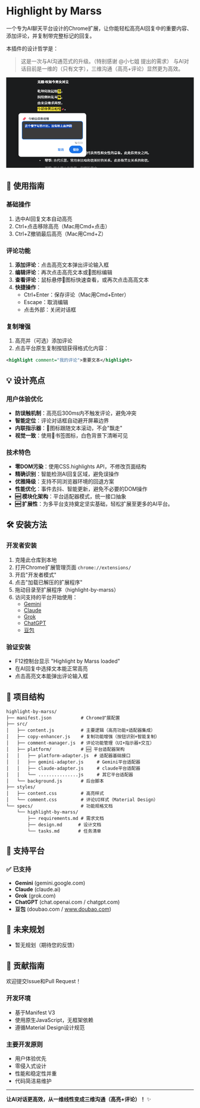 # Highlight by Marss

   一个专为AI聊天平台设计的Chrome扩展，让你能轻松高亮AI回复中的重要内容、添加评论，并复制带完整标记的回复。

本插件的设计哲学是：
> 这是一次与AI沟通范式的升级。（特别感谢 @小七姐 提出的需求）
> 与AI对话目前是一维的（只有文字），三维沟通（高亮+评论）显然更为高效。

![评论功能演示1](asserts/1.png)

## 🚀 使用指南

### 基础操作
1. 选中AI回复文本自动高亮
2. Ctrl+点击移除高亮（Mac用Cmd+点击）
3. Ctrl+Z撤销最后高亮（Mac用Cmd+Z）

### 评论功能
1. **添加评论**：点击高亮文本弹出评论输入框
2. **编辑评论**：再次点击高亮文本或🔖图标编辑
3. **查看评论**：鼠标悬停🔖图标快速查看，或再次点击高高文本
4. **快捷操作**：
   - Ctrl+Enter：保存评论（Mac用Cmd+Enter）
   - Escape：取消编辑
   - 点击外部：关闭对话框

### 复制增强
1. 高亮并（可选）添加评论
2. 点击平台原生复制按钮获得格式化内容：
```xml
<highlight comment="我的评论">重要文本</highlight>
```

## 💡 设计亮点

### 用户体验优化
- **防误触机制**：高亮后300ms内不触发评论，避免冲突
- **智能定位**：评论对话框自动避开屏幕边界
- **内联指示器**：🔖图标跟随文本滚动，不会"飘走"
- **视觉一致**：使用🔖书签图标，白色背景下清晰可见

### 技术特色
- **零DOM污染**：使用CSS.highlights API，不修改页面结构
- **精确识别**：智能检测AI回复区域，避免误操作
- **优雅降级**：支持不同浏览器环境的回退方案
- **性能优化**：事件去抖、智能更新，避免不必要的DOM操作
- **🆕 模块化架构**：平台适配器模式，统一接口抽象
- **🆕 扩展性**：为多平台支持奠定坚实基础，轻松扩展至更多的AI平台。

## 🛠️ 安装方法

### 开发者安装
1. 克隆此仓库到本地
2. 打开Chrome扩展管理页面 `chrome://extensions/`
3. 开启"开发者模式"
4. 点击"加载已解压的扩展程序"
5. 拖动目录至扩展程序（highlight-by-marss）
6. 访问支持的平台开始使用：
   - [Gemini](https://gemini.google.com)
   - [Claude](https://claude.ai)
   - [Grok](https://grok.com)
   - [ChatGPT](https://chat.openai.com)
   - [豆包](https://doubao.com)


### 验证安装
- F12控制台显示 "Highlight by Marss loaded"
- 在AI回复中选择文本能正常高亮
- 点击高亮文本能弹出评论输入框

## 📁 项目结构

```
highlight-by-marss/
├── manifest.json           # Chrome扩展配置
├── src/
│   ├── content.js          # 主要逻辑（高亮功能+适配器集成）
│   ├── copy-enhancer.js    # 复制功能增强（按钮识别+智能复制）
│   ├── comment-manager.js  # 评论功能管理（UI+指示器+交互）
│   ├── platform/           # 🆕 平台适配器架构
│   │   ├── platform-adapter.js  # 适配器基础接口
│   │   ├── gemini-adapter.js     # Gemini平台适配器
│   │   ├── claude-adapter.js     # claude平台适配器
│   │   └── ...............js     # 其它平台适配器
│   └── background.js       # 后台脚本
├── styles/
│   ├── content.css         # 高亮样式
│   └── comment.css         # 评论UI样式（Material Design）
└── specs/                  # 功能规格文档
    └── highlight-by-marss/
        ├── requirements.md # 需求文档
        ├── design.md      # 设计文档
        └── tasks.md       # 任务清单
```

## 🎯 支持平台

### ✅ 已支持
- **Gemini** (gemini.google.com)
- **Claude** (claude.ai) 
- **Grok** (grok.com)
- **ChatGPT** (chat.openai.com / chatgpt.com)
- **豆包** (doubao.com / www.doubao.com)

## 🔮 未来规划

- 暂无规划（期待您的反馈）

## 🤝 贡献指南

欢迎提交Issue和Pull Request！

### 开发环境
- 基于Manifest V3
- 使用原生JavaScript，无框架依赖
- 遵循Material Design设计规范

### 主要开发原则
- 用户体验优先
- 零侵入式设计
- 性能和稳定性并重
- 代码简洁易维护

---

**让AI对话更高效，从一维线性变成三维沟通（高亮+评论）！** ✨